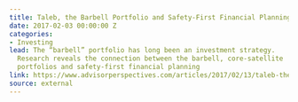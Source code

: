 ```yaml
---
title: Taleb, the Barbell Portfolio and Safety-First Financial Planning
date: 2017-02-03 00:00:00 Z
categories:
- Investing
lead: The “barbell” portfolio has long been an investment strategy.  
  Research reveals the connection between the barbell, core-satellite
  portfolios and safety-first financial planning
link: https://www.advisorperspectives.com/articles/2017/02/13/taleb-the-barbell-portfolio-and-safety-first-financial-planning
source: external
---
```


